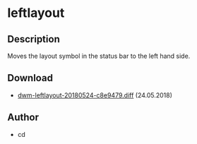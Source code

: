 # leftlayout

## Description

Moves the layout symbol in the status bar to the left hand side.

## Download

 * [dwm-leftlayout-20180524-c8e9479.diff](dwm-leftlayout-20180524-c8e9479.diff) (24.05.2018)

## Author

 * cd
